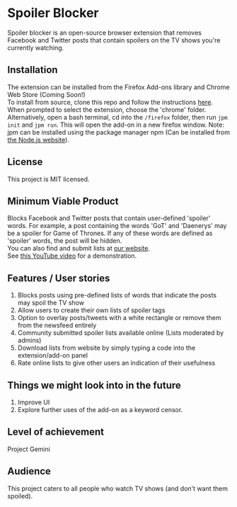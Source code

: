 # Spoiler Blocker
Spoiler blocker is an open-source browser extension that removes Facebook and Twitter posts that contain spoilers on the TV shows you're currently watching.

## Installation
The extension can be installed from the Firefox Add-ons library and Chrome Web Store (Coming Soon!)<br>
To install from source, clone this repo and follow the instructions [here](https://developer.chrome.com/extensions/getstarted#unpacked). When prompted to select the extension, choose the 'chrome' folder.<br>
Alternatively, open a bash terminal, cd into the `/firefox` folder, then run `jpm init` and `jpm run`. This will open the add-on in a new firefox window. Note: jpm can be installed using the package manager npm (Can be installed from [the Node.js website](https://nodejs.org/)).

## License
This project is MIT licensed.

## Minimum Viable Product
Blocks Facebook and Twitter posts that contain user-defined 'spoiler' words. For example, a post containing the words 'GoT' and 'Daenerys' may be a spoiler for Game of Thrones. If any of these words are defined as 'spoiler' words, the post will be hidden.<br>
You can also find and submit lists at [our website](https://salty-earth-11606.herokuapp.com).<br>
See [this YouTube video](https://youtu.be/dFOZCkYJdOM) for a demonstration.

## Features / User stories
<ol>
  <li>
    Blocks posts using pre-defined lists of words that indicate the posts may spoil the TV show
  </li>
  <li>
    Allow users to create their own lists of spoiler tags
  </li>
  <li>
    Option to overlay posts/tweets with a white rectangle or remove them from the newsfeed entirely
  </li>
  <li>
    Community submitted spoiler lists available online (Lists moderated by admins)
  </li>
  <li>
    Download lists from website by simply typing a code into the  extension/add-on panel
  </li>
  <li>
    Rate online lists to give other users an indication of their usefulness
  </li>
</ol>

## Things we might look into in the future
<ol>
  <li>
    Improve UI
  </li>
  <li>
    Explore further uses of the add-on as a keyword censor.
  </li>
</ol>

## Level of achievement
Project Gemini

## Audience
This project caters to all people who watch TV shows (and don't want them spoiled).
